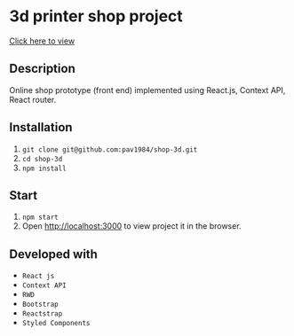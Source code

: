 # 3d printer shop project

[Click here to view](https://shop3dprinter-123.firebaseapp.com)

## Description

Online shop prototype (front end) implemented using React.js, Context API, React router.

## Installation

1. `git clone git@github.com:pav1984/shop-3d.git`
2. `cd shop-3d`
3. `npm install`

## Start

1. `npm start`
2. Open [http://localhost:3000](http://localhost:3000) to view project it in the browser.

## Developed with

- `React js`
- `Context API`
- `RWD`
- `Bootstrap`
- `Reactstrap`
- `Styled Components`
